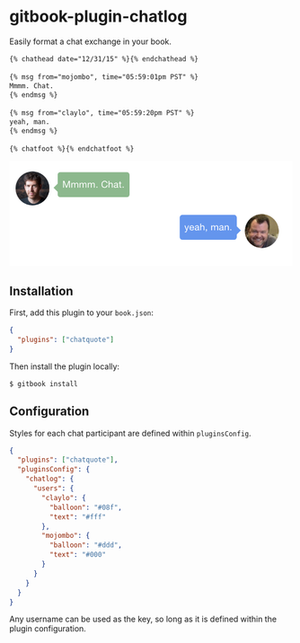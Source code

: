 # gitbook-plugin-chatlog

Easily format a chat exchange in your book.

```
{% chathead date="12/31/15" %}{% endchathead %}

{% msg from="mojombo", time="05:59:01pm PST" %}
Mmmm. Chat.
{% endmsg %}

{% msg from="claylo", time="05:59:20pm PST" %}
yeah, man.
{% endmsg %}

{% chatfoot %}{% endchatfoot %}
```

![Preview of chatlog](screencap.png)

## Installation

First, add this plugin to your `book.json`:

```json
{
  "plugins": ["chatquote"]
}
```

Then install the plugin locally:

```shell
$ gitbook install
```

## Configuration

Styles for each chat participant are defined within `pluginsConfig`.

```json
{
  "plugins": ["chatquote"],
  "pluginsConfig": {
    "chatlog": {
      "users": {
        "claylo": {
          "balloon": "#08f",
          "text": "#fff"
        },
        "mojombo": {
          "balloon": "#ddd",
          "text": "#000"
        }
      }
    }
  }
}
```

Any username can be used as the key, so long as it is defined within the plugin configuration.

